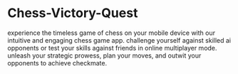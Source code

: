 # Chess-Victory-Quest
experience the timeless game of chess on your mobile device with our intuitive and engaging chess game app. challenge yourself against skilled ai opponents or test your skills against friends in online multiplayer mode. unleash your strategic prowess, plan your moves, and outwit your opponents to achieve checkmate.
